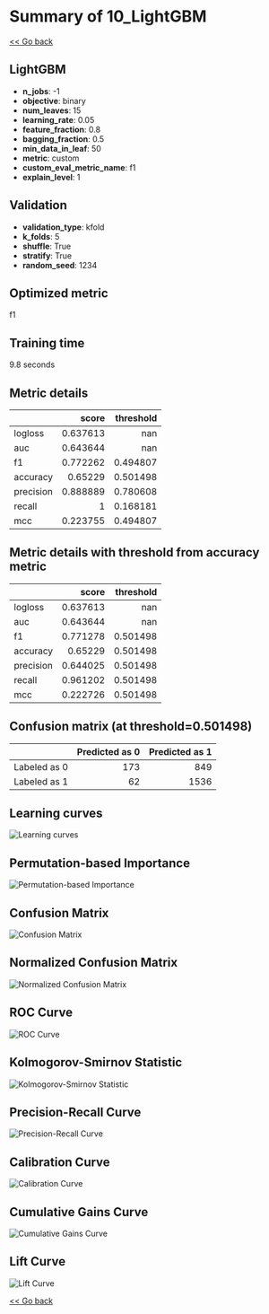# Summary of 10_LightGBM

[<< Go back](../README.md)


## LightGBM
- **n_jobs**: -1
- **objective**: binary
- **num_leaves**: 15
- **learning_rate**: 0.05
- **feature_fraction**: 0.8
- **bagging_fraction**: 0.5
- **min_data_in_leaf**: 50
- **metric**: custom
- **custom_eval_metric_name**: f1
- **explain_level**: 1

## Validation
 - **validation_type**: kfold
 - **k_folds**: 5
 - **shuffle**: True
 - **stratify**: True
 - **random_seed**: 1234

## Optimized metric
f1

## Training time

9.8 seconds

## Metric details
|           |    score |   threshold |
|:----------|---------:|------------:|
| logloss   | 0.637613 |  nan        |
| auc       | 0.643644 |  nan        |
| f1        | 0.772262 |    0.494807 |
| accuracy  | 0.65229  |    0.501498 |
| precision | 0.888889 |    0.780608 |
| recall    | 1        |    0.168181 |
| mcc       | 0.223755 |    0.494807 |


## Metric details with threshold from accuracy metric
|           |    score |   threshold |
|:----------|---------:|------------:|
| logloss   | 0.637613 |  nan        |
| auc       | 0.643644 |  nan        |
| f1        | 0.771278 |    0.501498 |
| accuracy  | 0.65229  |    0.501498 |
| precision | 0.644025 |    0.501498 |
| recall    | 0.961202 |    0.501498 |
| mcc       | 0.222726 |    0.501498 |


## Confusion matrix (at threshold=0.501498)
|              |   Predicted as 0 |   Predicted as 1 |
|:-------------|-----------------:|-----------------:|
| Labeled as 0 |              173 |              849 |
| Labeled as 1 |               62 |             1536 |

## Learning curves
![Learning curves](learning_curves.png)

## Permutation-based Importance
![Permutation-based Importance](permutation_importance.png)
## Confusion Matrix

![Confusion Matrix](confusion_matrix.png)


## Normalized Confusion Matrix

![Normalized Confusion Matrix](confusion_matrix_normalized.png)


## ROC Curve

![ROC Curve](roc_curve.png)


## Kolmogorov-Smirnov Statistic

![Kolmogorov-Smirnov Statistic](ks_statistic.png)


## Precision-Recall Curve

![Precision-Recall Curve](precision_recall_curve.png)


## Calibration Curve

![Calibration Curve](calibration_curve_curve.png)


## Cumulative Gains Curve

![Cumulative Gains Curve](cumulative_gains_curve.png)


## Lift Curve

![Lift Curve](lift_curve.png)



[<< Go back](../README.md)
